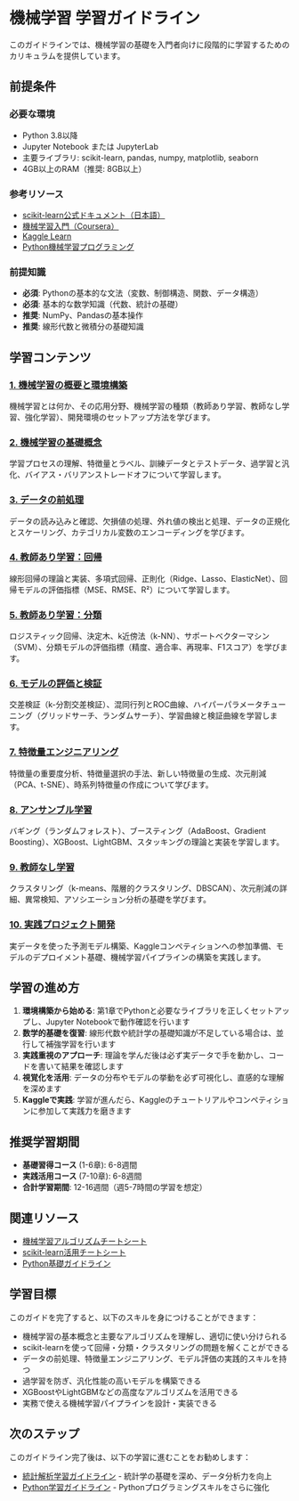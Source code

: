 # 機械学習 学習ガイドライン

このガイドラインでは、機械学習の基礎を入門者向けに段階的に学習するためのカリキュラムを提供しています。

## 前提条件
### 必要な環境
- Python 3.8以降
- Jupyter Notebook または JupyterLab
- 主要ライブラリ: scikit-learn, pandas, numpy, matplotlib, seaborn
- 4GB以上のRAM（推奨: 8GB以上）

### 参考リソース
- [scikit-learn公式ドキュメント（日本語）](https://scikit-learn.org/stable/)
- [機械学習入門（Coursera）](https://www.coursera.org/learn/machine-learning)
- [Kaggle Learn](https://www.kaggle.com/learn)
- [Python機械学習プログラミング](https://www.oreilly.co.jp/)

### 前提知識
- **必須**: Pythonの基本的な文法（変数、制御構造、関数、データ構造）
- **必須**: 基本的な数学知識（代数、統計の基礎）
- **推奨**: NumPy、Pandasの基本操作
- **推奨**: 線形代数と微積分の基礎知識

## 学習コンテンツ
### [1. 機械学習の概要と環境構築](https://fcircle-biz.github.io/tech_docs/guide/data-ai-category/data-ai/machine-learning/machine-learning-learning-material-1.html)
機械学習とは何か、その応用分野、機械学習の種類（教師あり学習、教師なし学習、強化学習）、開発環境のセットアップ方法を学びます。

### [2. 機械学習の基礎概念](https://fcircle-biz.github.io/tech_docs/guide/data-ai-category/data-ai/machine-learning/machine-learning-learning-material-2.html)
学習プロセスの理解、特徴量とラベル、訓練データとテストデータ、過学習と汎化、バイアス・バリアンストレードオフについて学習します。

### [3. データの前処理](https://fcircle-biz.github.io/tech_docs/guide/data-ai-category/data-ai/machine-learning/machine-learning-learning-material-3.html)
データの読み込みと確認、欠損値の処理、外れ値の検出と処理、データの正規化とスケーリング、カテゴリカル変数のエンコーディングを学びます。

### [4. 教師あり学習：回帰](https://fcircle-biz.github.io/tech_docs/guide/data-ai-category/data-ai/machine-learning/machine-learning-learning-material-4.html)
線形回帰の理論と実装、多項式回帰、正則化（Ridge、Lasso、ElasticNet）、回帰モデルの評価指標（MSE、RMSE、R²）について学習します。

### [5. 教師あり学習：分類](https://fcircle-biz.github.io/tech_docs/guide/data-ai-category/data-ai/machine-learning/machine-learning-learning-material-5.html)
ロジスティック回帰、決定木、k近傍法（k-NN）、サポートベクターマシン（SVM）、分類モデルの評価指標（精度、適合率、再現率、F1スコア）を学びます。

### [6. モデルの評価と検証](https://fcircle-biz.github.io/tech_docs/guide/data-ai-category/data-ai/machine-learning/machine-learning-learning-material-6.html)
交差検証（k-分割交差検証）、混同行列とROC曲線、ハイパーパラメータチューニング（グリッドサーチ、ランダムサーチ）、学習曲線と検証曲線を学習します。

### [7. 特徴量エンジニアリング](https://fcircle-biz.github.io/tech_docs/guide/data-ai-category/data-ai/machine-learning/machine-learning-learning-material-7.html)
特徴量の重要度分析、特徴量選択の手法、新しい特徴量の生成、次元削減（PCA、t-SNE）、時系列特徴量の作成について学びます。

### [8. アンサンブル学習](https://fcircle-biz.github.io/tech_docs/guide/data-ai-category/data-ai/machine-learning/machine-learning-learning-material-8.html)
バギング（ランダムフォレスト）、ブースティング（AdaBoost、Gradient Boosting）、XGBoost、LightGBM、スタッキングの理論と実装を学習します。

### [9. 教師なし学習](https://fcircle-biz.github.io/tech_docs/guide/data-ai-category/data-ai/machine-learning/machine-learning-learning-material-9.html)
クラスタリング（k-means、階層的クラスタリング、DBSCAN）、次元削減の詳細、異常検知、アソシエーション分析の基礎を学びます。

### [10. 実践プロジェクト開発](https://fcircle-biz.github.io/tech_docs/guide/data-ai-category/data-ai/machine-learning/machine-learning-learning-material-10.html)
実データを使った予測モデル構築、Kaggleコンペティションへの参加準備、モデルのデプロイメント基礎、機械学習パイプラインの構築を実践します。

## 学習の進め方
1. **環境構築から始める**: 第1章でPythonと必要なライブラリを正しくセットアップし、Jupyter Notebookで動作確認を行います
2. **数学的基礎を復習**: 線形代数や統計学の基礎知識が不足している場合は、並行して補強学習を行います
3. **実践重視のアプローチ**: 理論を学んだ後は必ず実データで手を動かし、コードを書いて結果を確認します
4. **視覚化を活用**: データの分布やモデルの挙動を必ず可視化し、直感的な理解を深めます
5. **Kaggleで実践**: 学習が進んだら、Kaggleのチュートリアルやコンペティションに参加して実践力を磨きます

## 推奨学習期間
- **基礎習得コース** (1-6章): 6-8週間
- **実践活用コース** (7-10章): 6-8週間
- **合計学習期間**: 12-16週間（週5-7時間の学習を想定）

## 関連リソース
- [機械学習アルゴリズムチートシート](https://fcircle-biz.github.io/tech_docs/cheatsheet/machine-learning/ml-algorithms-cheatsheet.html)
- [scikit-learn活用チートシート](https://fcircle-biz.github.io/tech_docs/cheatsheet/machine-learning/scikit-learn-cheatsheet.html)
- [Python基礎ガイドライン](https://fcircle-biz.github.io/tech_docs/guide/python-ecosystem/python/README.html)

## 学習目標
このガイドを完了すると、以下のスキルを身につけることができます：
- 機械学習の基本概念と主要なアルゴリズムを理解し、適切に使い分けられる
- scikit-learnを使って回帰・分類・クラスタリングの問題を解くことができる
- データの前処理、特徴量エンジニアリング、モデル評価の実践的スキルを持つ
- 過学習を防ぎ、汎化性能の高いモデルを構築できる
- XGBoostやLightGBMなどの高度なアルゴリズムを活用できる
- 実務で使える機械学習パイプラインを設計・実装できる

## 次のステップ
このガイドライン完了後は、以下の学習に進むことをお勧めします：
- [統計解析学習ガイドライン](https://fcircle-biz.github.io/tech_docs/guide/data-ai-category/statistical-analysis/README.html) - 統計学の基礎を深め、データ分析力を向上
- [Python学習ガイドライン](https://fcircle-biz.github.io/tech_docs/guide/programming-languages/python-ecosystem/python/README.html) - Pythonプログラミングスキルをさらに強化
